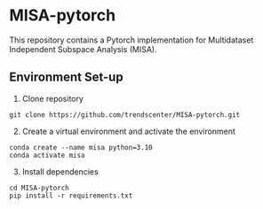 # MISA-pytorch

This repository contains a Pytorch implementation for Multidataset Independent Subspace Analysis (MISA).

## Environment Set-up

1. Clone repository

```
git clone https://github.com/trendscenter/MISA-pytorch.git
```

2. Create a virtual environment and activate the environment

```
conda create --name misa python=3.10
conda activate misa
```

3. Install dependencies

```
cd MISA-pytorch
pip install -r requirements.txt
```